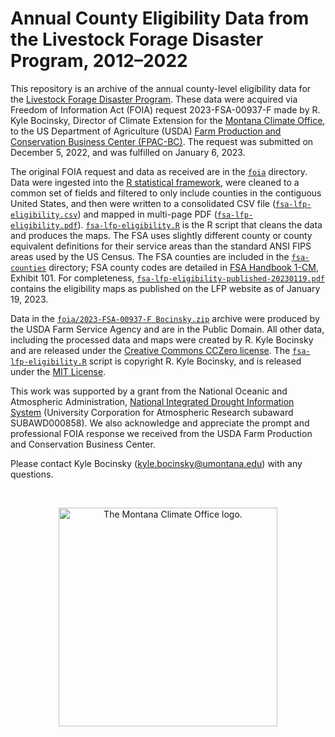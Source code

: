 # Annual County Eligibility Data from the Livestock Forage Disaster Program, 2012–2022

This repository is an archive of the annual county-level eligibility data for the [Livestock Forage Disaster Program](https://www.fsa.usda.gov/programs-and-services/disaster-assistance-program/livestock-forage/index). These data were acquired via Freedom of Information Act (FOIA) request 2023-FSA-00937-F made by R. Kyle Bocinsky, Director of Climate Extension for the [Montana Climate Office](https://climate.umt.edu), to the US Department of Agriculture (USDA) [Farm Production and Conservation Business Center (FPAC-BC)](https://www.fpacbc.usda.gov). The request was submitted on December 5, 2022, and was fulfilled on January 6, 2023.

The original FOIA request and data as received are in the [`foia`](/foia) directory. Data were ingested into the [R statistical framework](https://www.r-project.org), were cleaned to a common set of fields and filtered to only include counties in the contiguous United States, and then were written to a consolidated CSV file ([`fsa-lfp-eligibility.csv`](/fsa-lfp-eligibility.csv)) and mapped in multi-page PDF ([`fsa-lfp-eligibility.pdf`](/fsa-lfp-eligibility.pdf)). [`fsa-lfp-eligibility.R`](/fsa-lfp-eligibility.R) is the R script that cleans the data and produces the maps. The FSA uses slightly different county or county equivalent definitions for their service areas than the standard ANSI FIPS areas used by the US Census. The FSA counties are included in the [`fsa-counties`](/fsa-counties) directory; FSA county codes are detailed in [FSA Handbook 1-CM](https://www.fsa.usda.gov/Internet/FSA_File/1-cm_r03_a80.pdf), Exhibit 101. For completeness, [`fsa-lfp-eligibility-published-20230119.pdf`](/fsa-lfp-eligibility-published-20230119.pdf) contains the eligibility maps as published on the LFP website as of January 19, 2023.

Data in the [`foia/2023-FSA-00937-F Bocinsky.zip`](/foia/2023-FSA-00937-F%20Bocinsky.zip) archive were produced by the USDA Farm Service Agency and are in the Public Domain. All other data, including the processed data and maps were created by R. Kyle Bocinsky and are released under the [Creative Commons CCZero license](https://creativecommons.org/publicdomain/zero/1.0/). The [`fsa-lfp-eligibility.R`](/fsa-lfp-eligibility.R) script is copyright R. Kyle Bocinsky, and is released under the [MIT License](/LICENSE.md).

This work was supported by a grant from the National Oceanic and Atmospheric Administration, [National Integrated Drought Information System](https://www.drought.gov) (University Corporation for Atmospheric Research subaward SUBAWD000858). We also acknowledge and appreciate the prompt and professional FOIA response we received from the USDA Farm Production and Conservation Business Center.

Please contact Kyle Bocinsky ([kyle.bocinsky@umontana.edu](mailto:kyle.bocinsky@umontana.edu)) with any questions.

<br>
<p align="center">
<a href="https://climate.umt.edu" target="_blank">
<img src="https://www.umt.edu/climate/imx/mco_logo.svg" width="350" alt="The Montana Climate Office logo.">
</a>
</p>
